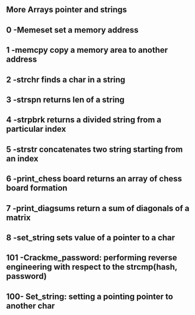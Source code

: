 ## More Arrays pointer and strings
## 0 -Memeset set a memory address
## 1 -memcpy copy a memory area to another address
## 2 -strchr finds a char in a string
## 3 -strspn returns len of a string
## 4 -strpbrk returns a divided string from a particular index
## 5 -strstr concatenates two string starting from an index
## 6 -print_chess board returns an array of chess board formation
## 7 -print_diagsums return a sum of diagonals of a matrix
## 8 -set_string sets value of a pointer to a char
## 101 -Crackme_password: performing reverse engineering with respect to the strcmp(hash, password)
## 100- Set_string: setting a pointing pointer to another char
